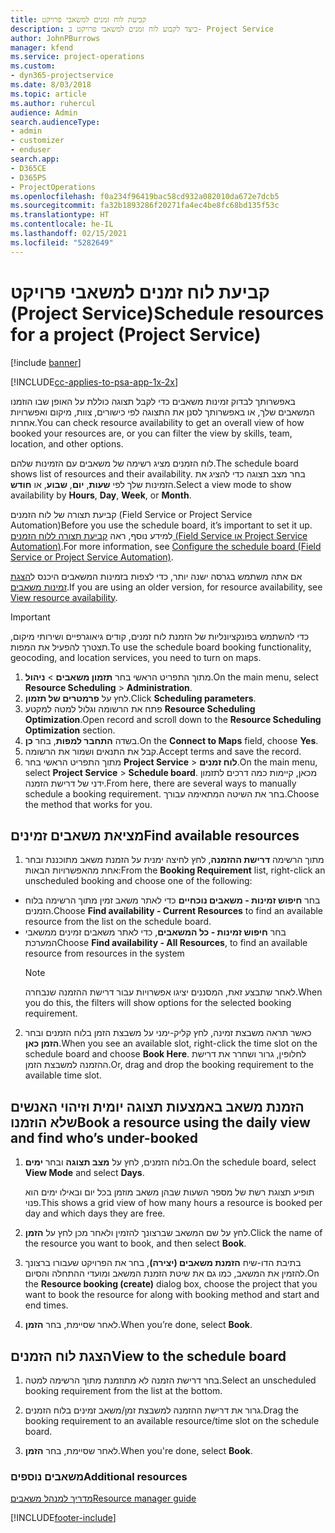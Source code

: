 ```yaml
---
title: ‏‫קביעת לוח זמנים למשאבי פרויקט
description: כיצד לקבוע לוח זמנים למשאבי פרויקט ב- Project Service
author: JohnPBurrows
manager: kfend
ms.service: project-operations
ms.custom:
- dyn365-projectservice
ms.date: 8/03/2018
ms.topic: article
ms.author: ruhercul
audience: Admin
search.audienceType:
- admin
- customizer
- enduser
search.app:
- D365CE
- D365PS
- ProjectOperations
ms.openlocfilehash: f0a234f96419bac58cd932a082010da672e7dcb5
ms.sourcegitcommit: fa32b1893286f20271fa4ec4be8fc68bd135f53c
ms.translationtype: HT
ms.contentlocale: he-IL
ms.lasthandoff: 02/15/2021
ms.locfileid: "5282649"
---
```

# <a name="schedule-resources-for-a-project-project-service"></a><span data-ttu-id="149fd-103">קביעת לוח זמנים למשאבי פרויקט (Project Service)</span><span class="sxs-lookup"><span data-stu-id="149fd-103">Schedule resources for a project (Project Service)</span></span>

[!include [banner](../includes/psa-now-project-operations.md)]

[!INCLUDE[cc-applies-to-psa-app-1x-2x](../includes/cc-applies-to-psa-app-1x-2x.md)]

<span data-ttu-id="149fd-104">באפשרותך לבדוק זמינות משאבים כדי לקבל תצוגה כוללת על האופן שבו הוזמנו המשאבים שלך, או באפשרותך לסנן את התצוגה לפי כישורים, צוות, מיקום ואפשרויות אחרות.</span><span class="sxs-lookup"><span data-stu-id="149fd-104">You can check resource availability to get an overall view of how booked your resources are, or you can filter the view by skills, team, location, and other options.</span></span>  
  
<span data-ttu-id="149fd-105">לוח הזמנים מציג רשימה של משאבים עם הזמינות שלהם.</span><span class="sxs-lookup"><span data-stu-id="149fd-105">The schedule board shows list of resources and their availability.</span></span> <span data-ttu-id="149fd-106">בחר מצב תצוגה כדי להציג את הזמינות שלך לפי **שעות**, **יום**, **שבוע**, או **חודש**.</span><span class="sxs-lookup"><span data-stu-id="149fd-106">Select a view mode to show availability by **Hours**, **Day**, **Week**, or **Month**.</span></span>  
  
<span data-ttu-id="149fd-107"> קביעת תצורה של לוח הזמנים (Field Service or Project Service Automation)</span><span class="sxs-lookup"><span data-stu-id="149fd-107">Before you use the schedule board, it’s important to set it up.</span></span> <span data-ttu-id="149fd-108">למידע נוסף, ראה [קביעת תצורה ללוח הזמנים (Field Service או Project Service Automation)](https://docs.microsoft.com/dynamics365/field-service/configure-schedule-board).</span><span class="sxs-lookup"><span data-stu-id="149fd-108">For more information, see [Configure the schedule board (Field Service or Project Service Automation)](https://docs.microsoft.com/dynamics365/field-service/configure-schedule-board).</span></span>
  
<span data-ttu-id="149fd-109">אם אתה משתמש בגרסה ישנה יותר, כדי לצפות בזמינות המשאבים היכנס ל[הצגת זמינות משאבים](../psa/view-resource-availability.md).</span><span class="sxs-lookup"><span data-stu-id="149fd-109">If you are using an older version, for resource availability, see [View resource availability](../psa/view-resource-availability.md).</span></span>  

> [!IMPORTANT]
>  <span data-ttu-id="149fd-110">כדי להשתמש בפונקציונליות של הזמנת לוח זמנים, קודים גיאוגרפיים‬ ושירותי מיקום, תצטרך להפעיל את המפות.</span><span class="sxs-lookup"><span data-stu-id="149fd-110">To use the schedule board booking functionality, geocoding, and location services, you need to turn on maps.</span></span>  
> 
> 1. <span data-ttu-id="149fd-111">מתוך התפריט הראשי בחר **תזמון משאבים** > **ניהול**.</span><span class="sxs-lookup"><span data-stu-id="149fd-111">On the main menu, select **Resource Scheduling** > **Administration**.</span></span>  
> 2. <span data-ttu-id="149fd-112">לחץ על **פרמטרים של תזמון**.</span><span class="sxs-lookup"><span data-stu-id="149fd-112">Click **Scheduling parameters**.</span></span>  
> 3. <span data-ttu-id="149fd-113">פתח את הרשומה וגלול למטה למקטע **Resource Scheduling Optimization**.</span><span class="sxs-lookup"><span data-stu-id="149fd-113">Open record and scroll down to the **Resource Scheduling Optimization** section.</span></span>  
> 4. <span data-ttu-id="149fd-114">בשדה **התחבר למפות**, בחר **כן**.</span><span class="sxs-lookup"><span data-stu-id="149fd-114">On the **Connect to Maps** field, choose **Yes**.</span></span>  
> 5. <span data-ttu-id="149fd-115">קבל את התנאים ושמור את הרשומה.</span><span class="sxs-lookup"><span data-stu-id="149fd-115">Accept terms and save the record.</span></span>  
> 6. <span data-ttu-id="149fd-116">מתוך התפריט הראשי בחר **Project Service** > **לוח זמנים**.</span><span class="sxs-lookup"><span data-stu-id="149fd-116">On the main menu, select **Project Service** > **Schedule board**.</span></span> <span data-ttu-id="149fd-117">מכאן, קיימות כמה דרכים לתזמון ידני של דרישת הזמנה.</span><span class="sxs-lookup"><span data-stu-id="149fd-117">From here, there are several ways to manually schedule a booking requirement.</span></span> <span data-ttu-id="149fd-118">בחר את השיטה המתאימה עבורך.</span><span class="sxs-lookup"><span data-stu-id="149fd-118">Choose the method that works for you.</span></span>
  
## <a name="find-available-resources"></a><span data-ttu-id="149fd-119">מציאת משאבים זמינים‬</span><span class="sxs-lookup"><span data-stu-id="149fd-119">Find available resources</span></span>

1.  <span data-ttu-id="149fd-120">מתוך הרשימה **דרישת ההזמנה**, לחץ לחיצה ימנית על הזמנת משאב מתוכננת ובחר אחת מהאפשרויות הבאות:</span><span class="sxs-lookup"><span data-stu-id="149fd-120">From the **Booking Requirement** list, right-click an unscheduled booking and choose one of the following:</span></span>  
  
- <span data-ttu-id="149fd-121">בחר **חיפוש זמינות - משאבים נוכחיים** כדי לאתר משאב זמין מתוך הרשימה בלוח הזמנים.</span><span class="sxs-lookup"><span data-stu-id="149fd-121">Choose **Find availability - Current Resources** to find an available resource from the list on the schedule board.</span></span>  
- <span data-ttu-id="149fd-122">בחר **חיפוש זמינות - כל המשאבים**, כדי לאתר משאבים זמינים ממשאבי המערכת</span><span class="sxs-lookup"><span data-stu-id="149fd-122">Choose **Find availability - All Resources**, to find an available resource from resources in the system</span></span>  
   > [!NOTE]
   >  <span data-ttu-id="149fd-123">לאחר שתבצע זאת, המסננים יציגו אפשרויות עבור דרישת ההזמנה שנבחרה.</span><span class="sxs-lookup"><span data-stu-id="149fd-123">When you do this, the filters will show options for the selected booking requirement.</span></span>  
  
2. <span data-ttu-id="149fd-124">כאשר תראה משבצת זמינה, לחץ קליק-ימני על משבצת הזמן בלוח הזמנים ובחר **הזמן כאן**.</span><span class="sxs-lookup"><span data-stu-id="149fd-124">When you see an available slot, right-click the time slot on the schedule board and choose **Book Here**.</span></span> <span data-ttu-id="149fd-125">לחלופין, גרור ושחרר את דרישת ההזמנה למשבצת הזמן.</span><span class="sxs-lookup"><span data-stu-id="149fd-125">Or, drag and drop the booking requirement to the available time slot.</span></span>  
  

## <a name="book-a-resource-using-the-daily-view-and-find-whos-under-booked"></a><span data-ttu-id="149fd-126">הזמנת משאב באמצעות תצוגה יומית וזיהוי האנשים שלא הוזמנו</span><span class="sxs-lookup"><span data-stu-id="149fd-126">Book a resource using the daily view and find who’s under-booked</span></span>
  
1.  <span data-ttu-id="149fd-127">בלוח הזמנים, לחץ על **מצב תצוגה** ובחר **ימים**.</span><span class="sxs-lookup"><span data-stu-id="149fd-127">On the schedule board, select **View Mode** and select **Days**.</span></span>  
  
    <span data-ttu-id="149fd-128">תופיע תצוגת רשת של מספר השעות שבהן משאב מוזמן בכל יום ובאילו ימים הוא פנוי.</span><span class="sxs-lookup"><span data-stu-id="149fd-128">This shows a grid view of how many hours a resource is booked per day and which days they are free.</span></span>  
  
2.  <span data-ttu-id="149fd-129">לחץ על שם המשאב שברצונך להזמין ולאחר מכן לחץ על **הזמן**.</span><span class="sxs-lookup"><span data-stu-id="149fd-129">Click the name of the resource you want to book, and then select **Book**.</span></span>  
  
3.  <span data-ttu-id="149fd-130">בתיבת הדו-שיח **הזמנת משאבים (יצירה)**, בחר את הפרויקט שעבורו ברצונך להזמין את המשאב, כמו גם את שיטת הזמנת המשאב ומועדי ההתחלה והסיום.</span><span class="sxs-lookup"><span data-stu-id="149fd-130">On the **Resource booking (create)** dialog box, choose the project that you want to book the resource for along with booking method and start and end times.</span></span>  
  
4.  <span data-ttu-id="149fd-131">לאחר שסיימת, בחר **הזמן**.</span><span class="sxs-lookup"><span data-stu-id="149fd-131">When you’re done, select **Book**.</span></span>  
  
## <a name="view-to-the-schedule-board"></a><span data-ttu-id="149fd-132">הצגת לוח הזמנים</span><span class="sxs-lookup"><span data-stu-id="149fd-132">View to the schedule board</span></span>
  
1.  <span data-ttu-id="149fd-133">בחר דרישת הזמנה לא מתוזמנת‬ מתוך הרשימה למטה.</span><span class="sxs-lookup"><span data-stu-id="149fd-133">Select an unscheduled booking requirement from the list at the bottom.</span></span>  
  
2.  <span data-ttu-id="149fd-134">גרור את דרישת ההזמנה למשבצת זמן/משאב זמינים בלוח הזמנים.</span><span class="sxs-lookup"><span data-stu-id="149fd-134">Drag the booking requirement to an available resource/time slot on the schedule board.</span></span>  
  
3.  <span data-ttu-id="149fd-135">לאחר שסיימת, בחר **הזמן**.</span><span class="sxs-lookup"><span data-stu-id="149fd-135">When you're done, select **Book**.</span></span>  
  
### <a name="additional-resources"></a><span data-ttu-id="149fd-136">משאבים נוספים</span><span class="sxs-lookup"><span data-stu-id="149fd-136">Additional resources</span></span>  
 [<span data-ttu-id="149fd-137">מדריך למנהל משאבים</span><span class="sxs-lookup"><span data-stu-id="149fd-137">Resource manager guide</span></span>](../psa/resource-manager-guide.md)


[!INCLUDE[footer-include](../includes/footer-banner.md)]
